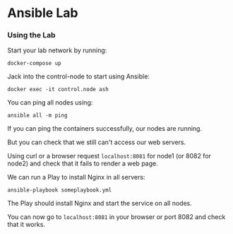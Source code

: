# Ansible Lab

### Using the Lab
Start your lab network by running:
```ash
docker-compose up
```

Jack into the control-node to start using Ansible:
```ash
docker exec -it control.node ash
```

You can ping all nodes using:
```ash
ansible all -m ping
```

If you can ping the containers successfully, our nodes are running.

But you can check that we still can't access our web servers.

Using curl or a browser request `localhost:8081` for node1 (or 8082 for node2) and check that it fails to render a web page.

We can run a Play to install Nginx in all servers:
```ash
ansible-playbook someplaybook.yml
```

The Play should install Nginx and start the service on all nodes.

You can now go to `localhost:8081` in your browser or port 8082 and check that it works.
